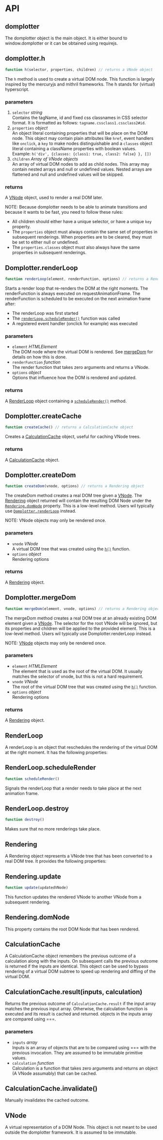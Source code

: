 API
===

## domplotter

The domplotter object is the main object. It is either bound to window.domplotter or it can be obtained using requirejs.

## domplotter.h

```js
function h(selector, properties, children) // returns a VNode object
```

The `h` method is used to create a virtual DOM node. 
This function is largely inspired by the mercuryjs and mithril frameworks.
The h stands for (virtual) hyperscript.

### parameters

1. `selector` *string*  
Contains the tagName, id and fixed css classnames in CSS selector format. 
It is formatted as follows: `tagname.cssclass1.cssclass2#id`. 
2. `properties` *object*  
An object literal containing properties that will be place on the DOM node.
This object may contain plain attributes like `href`, event handlers like `onclick`, 
a `key` to make nodes distinguishable and a `classes` object literal containing a className properties with boolean values.  
Example: `h('div', {classes: {class1: true, class2: false} }, [])`
3. `children` *Array of VNode objects*  
An array of virtual DOM nodes to add as child nodes. 
This array may contain nested arrays and null or undefined values.
Nested arrays are flattened and null and undefined values will be skipped.

### returns

A [VNode](#vnode) object, used to render a real DOM later.
 
NOTE: Because domplotter needs to be able to animate transitions and because it wants to be fast, you need to
follow these rules:

* All children should either have a unique selector, or have a unique `key` property. 
* The `properties` object must always contain the same set of properties in subsequent renderings. 
When properties are to be cleared, they must be set to either null or undefined.
* The `properties.classes` object must also always have the same properties in subsequent renderings.



## Domplotter.renderLoop

```js
function renderLoop(element, renderFunction, options) // returns a RenderLoop object
```

Starts a render loop that re-renders the DOM at the right moments. 
The renderFunction is always executed on requestAnimationFrame.
The renderFunction is scheduled to be executed on the next animation frame after:
* The renderLoop was first started
* The [`renderLoop.scheduleRender()`](#renderloopschedulerender) function was called
* A registered event handler (onclick for example) was executed

### parameters

* `element` *HTMLElement*  
  The DOM node where the virtual DOM is rendered. See [mergeDom](#domplottermergedom) for details on how this is done.
* `renderFunction` *function*  
  The render function that takes zero arguments and returns a VNode.
* `options` *object*  
 Options that influence how the DOM is rendered and updated.

### returns

A [RenderLoop](#renderloop) object containing a [`scheduleRender()`](#renderloopschedulerender) method.

## Domplotter.createCache

```js
function createCache() // returns a CalculationCache object
```

Creates a [CalculationCache](#calculationcache) object, useful for caching VNode trees.

### returns

A [CalculationCache](#calculationcache) object.



## Domplotter.createDom

```js
function createDom(vnode, options) // returns a Rendering object
```
The createDom method creates a real DOM tree given a [VNode](#vnode). The [Rendering](#rendering) object returned 
will contain the resulting DOM Node under the [`Rendering.domNode`](#renderingdomnode) property.
This is a low-level method. Users wil typically use [`Domplotter.renderLoop`](#domplotterrenderloop) instead.

NOTE: VNode objects may only be rendered once.

### parameters

* `vnode` *VNode*  
  A virtual DOM tree that was created using the [`h()`](domplotterh) function.
* `options` *object*  
  Rendering options

### returns

A [Rendering](#rendering) object.



## Domplotter.mergeDom

```js
function mergeDom(element, vnode, options) // returns a Rendering object
```

The mergeDom method creates a real DOM tree at an already existing DOM element given a [VNode](#vnode). 
The selector for the root VNode will be ignored, but its properties and children will be applied to the provided
element.
This is a low-level method. Users wil typically use Domplotter.renderLoop instead.

NOTE: [VNode](#vnode) objects may only be rendered once.

### parameters

* `element` *HTMLElement*  
  The element that is used as the root of the virtual DOM. It usually matches the selector of vnode, but this
  is not a hard requirement.
* `vnode` *VNode*  
  The root of the virtual DOM tree that was created using the [`h()`](#domsetterh) function.
* `options` *object*  
  Rendering options

### returns

A [Rendering](#rendering) object.



## RenderLoop

A renderLoop is an object that reschedules the rendering of the virtual DOM at the right moment.
It has the following properties:

## RenderLoop.scheduleRender

```js
function scheduleRender()
```

Signals the renderLoop that a render needs to take place at the next animation frame.

## RenderLoop.destroy

```js
function destroy()
```

Makes sure that no more renderings take place.



## Rendering

A Rendering object represents a VNode tree that has been converted to a real DOM tree. 
It provides the following properties:

## Rendering.update

```js
function update(updatedVNode)
```

This function updates the rendered VNode to another VNode from a subsequent rendering.

## Rendering.domNode

This property contains the root DOM Node that has been rendered.



## CalculationCache

A CalculationCache object remembers the previous outcome of a calculation along with the inputs.
On subsequent calls the previous outcome is returned if the inputs are identical.
This object can be used to bypass rendering of a virtual DOM subtree to speed up rendering and diffing of 
the virtual DOM.

## CalculationCache.result(inputs, calculation)

Returns the previous outcome of `CalculationCache.result` if the input array matches the previous input array.
Otherwise, the calculation function is executed and its result is cached and returned.
objects in the inputs array are compared using ===.

### parameters

* `inputs` *array*  
  Inputs is an array of objects that are to be compared using === with the previous invocation. They are
  assumed to be immutable primitive values.
* `calculation` *function*  
  Calculation is a function that takes zero arguments and returns an object (A VNode assumably) that can be cached.

## CalculationCache.invalidate()

Manually invalidates the cached outcome.

## VNode

A virtual representation of a DOM Node. This object is not meant to be used outside the domplotter framework. 
It is assumed to be immutable.